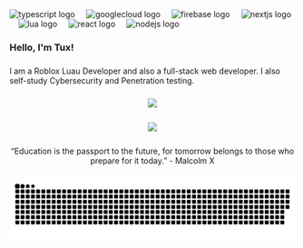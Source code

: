 <div align="left">
  <img src="https://cdn.jsdelivr.net/gh/devicons/devicon/icons/typescript/typescript-original.svg" height="40" alt="typescript logo"  />
  <img width="12" />
  <img src="https://cdn.jsdelivr.net/gh/devicons/devicon/icons/googlecloud/googlecloud-original.svg" height="40" alt="googlecloud logo"  />
  <img width="12" />
  <img src="https://cdn.jsdelivr.net/gh/devicons/devicon/icons/firebase/firebase-plain.svg" height="40" alt="firebase logo"  />
  <img width="12" />
  <img src="https://cdn.jsdelivr.net/gh/devicons/devicon/icons/nextjs/nextjs-original.svg" height="40" alt="nextjs logo"  />
  <img width="12" />
  <img src="https://cdn.jsdelivr.net/gh/devicons/devicon/icons/lua/lua-original.svg" height="40" alt="lua logo"  />
  <img width="12" />
  <img src="https://cdn.jsdelivr.net/gh/devicons/devicon/icons/react/react-original.svg" height="40" alt="react logo"  />
  <img width="12" />
  <img src="https://cdn.jsdelivr.net/gh/devicons/devicon/icons/nodejs/nodejs-original.svg" height="40" alt="nodejs logo"  />
</div>

###

<h3 align="left">Hello, I'm Tux!</h3>

###

<p align="left">I am a Roblox Luau Developer and also a full-stack web developer. I also self-study Cybersecurity and Penetration testing.</p>

###

<div align="center">
  <img src="https://profile-counter.glitch.me/Tuxuis/count.svg?"  />
</div>

###

<div align="center">
  <img height="200" src="https://i.imgflip.com/8d317n.png"  />
</div>

###

<p align="center">“Education is the passport to the future, for tomorrow belongs to those who prepare for it today.” - Malcolm X</p>

###

<img src="https://raw.githubusercontent.com/Tuxuis/Tuxuis/output/snake.svg" alt="Snake animation" />

###
